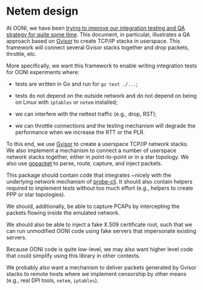 # Netem design

At OONI, we have been [trying to improve our integration testing and
QA strategy for quite some time](https://github.com/ooni/probe/issues/1803). This
document, in particular, illustrates a QA approach based on [Gvisor](https://gvisor.dev/)
to create TCP/IP stacks in userspace. This framework will connect several Gvisor
stacks together and drop packets, throttle, etc.

More specifically, we want this framework to enable writing integration
tests for OONI experiments where:

* tests are written in Go and run for `go test ./...`;

* tests do not depend on the outside network and do not depend on being
on Linux with `iptables` or `netem` installed;

* we can interfere with the nettest traffic (e.g., drop, RST);

* we can throttle connections and the testing mechanism will degrade
the performance when we increase the RTT or the PLR.

To this end, we use [Gvisor](https://gvisor.dev/) to create a userspace
TCP/IP network stacks. We also implement a mechanism to connect a number
of userspace network stacks together, either in point-to-point or in
a star topology. We also use [gopacket](https://github.com/google/gopacket)
to parse, route, capture, and inject packets.

This package should contain code that integrates ~nicely with the underlying
network mechanism of [probe-cli](https://github.com/ooni/probe-cli). It
should also contain helpers required to implement tests without too much
effort (e.g., helpers to create PPP or star topologies).

We should, additionally, be able to capture PCAPs by intercepting
the packets flowing inside the emulated network.

We should also be able to inject a fake X.509 certificate root, such
that we can run unmodified OONI code using fake servers that impersonate
existing servers.

Because OONI code is quite low-level, we may also want higher
level code that could simplify using this library in other contexts.

We probably also want a mechanism to deliver packets generated by Gvisor
stacks to remote hosts where we implement censorship by other means
(e.g., real DPI tools, `netem`, `iptables`).
